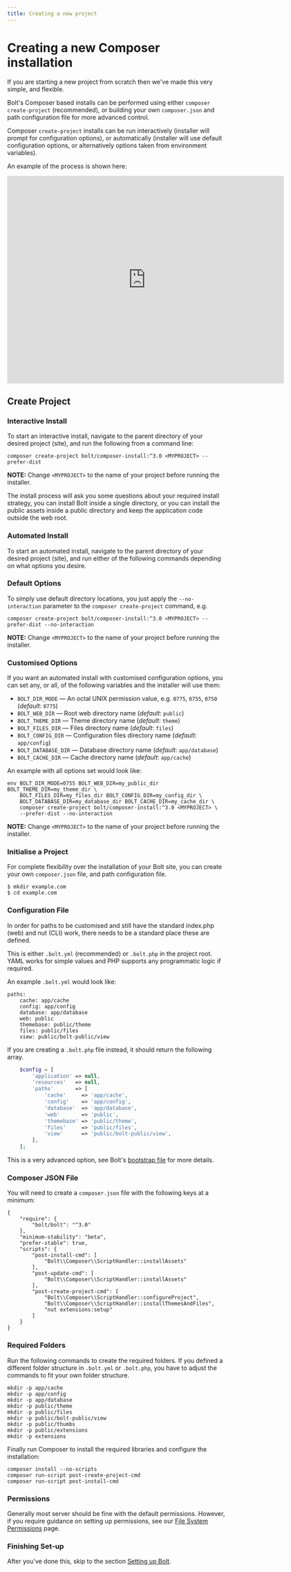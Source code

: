 ```yaml
---
title: Creating a new project
---
```

Creating a new Composer installation
====================================

If you are starting a new project from scratch then we've made this very
simple, and flexible.

Bolt's Composer based installs can be performed using either
`composer create-project` (recommended), or building your own `composer.json`
and path configuration file for more advanced control.

Composer `create-project` installs can be run interactively (installer will
prompt for configuration options), or automatically (installer will use default
configuration options, or alternatively options taken from environment variables).

An example of the process is shown here:

<iframe width="640" height="480" src="https://www.youtube.com/embed/AhNfk2C_RJo?rel=0&amp;controls=0&amp;showinfo=0" frameborder="0" allowfullscreen></iframe>

Create Project
--------------

### Interactive Install

To start an interactive install, navigate to the parent directory of your
desired project (site), and run the following from a command line:

```
composer create-project bolt/composer-install:^3.0 <MYPROJECT> --prefer-dist
```

**NOTE:** Change `<MYPROJECT>` to the name of your project before running the installer.

The install process will ask you some questions about your required install
strategy, you can install Bolt inside a single directory, or you can install the
public assets inside a public directory and keep the application code outside
the web root.

### Automated Install

To start an automated install, navigate to the parent directory of your desired
project (site), and run either of the following commands depending on what
options you desire.

### Default Options

To simply use default directory locations, you just apply the `--no-interaction`
parameter to the `composer create-project` command, e.g.

```
composer create-project bolt/composer-install:^3.0 <MYPROJECT> --prefer-dist --no-interaction
```

**NOTE:** Change `<MYPROJECT>` to the name of your project before running the installer.

### Customised Options

If you want an automated install with customised configuration options, you can set any, or all,
of the following variables and the installer will use them:
  * `BOLT_DIR_MODE` — An octal UNIX permission value, e.g. `0775`, `0755`, `0750` (*default*: `0775`)
  * `BOLT_WEB_DIR` — Root web directory name (*default*:  `public`)
  * `BOLT_THEME_DIR` — Theme directory name (*default*: `theme`)
  * `BOLT_FILES_DIR` — Files directory name (*default*: `files`)
  * `BOLT_CONFIG_DIR` — Configuration files directory name (*default*: `app/config`)
  * `BOLT_DATABASE_DIR` — Database directory name (*default*: `app/database`)
  * `BOLT_CACHE_DIR` — Cache directory name (*default*: `app/cache`)

An example with all options set would look like:
```
env BOLT_DIR_MODE=0755 BOLT_WEB_DIR=my_public_dir BOLT_THEME_DIR=my_theme_dir \
    BOLT_FILES_DIR=my_files_dir BOLT_CONFIG_DIR=my_config_dir \
    BOLT_DATABASE_DIR=my_database_dir BOLT_CACHE_DIR=my_cache_dir \
    composer create-project bolt/composer-install:^3.0 <MYPROJECT> \
    --prefer-dist --no-interaction
```

**NOTE:** Change `<MYPROJECT>` to the name of your project before running the installer.

### Initialise a Project

For complete flexibility over the installation of your Bolt site, you can create
your own `composer.json` file, and path configuration file.

```
$ mkdir example.com
$ cd example.com
```

### Configuration File

In order for paths to be customised and still have the standard index.php (web)
and nut (CLI) work, there needs to be a standard place these are defined.

This is either `.bolt.yml` (recommended) or `.bolt.php` in the project root.
YAML works for simple values and PHP supports any programmatic logic if
required.

An example `.bolt.yml` would look like:

```
paths:
    cache: app/cache
    config: app/config
    database: app/database
    web: public
    themebase: public/theme
    files: public/files
    view: public/bolt-public/view
```

If you are creating a `.bolt.php` file instead, it should return the following
array.

```php
    $config = [
        'application' => null,
        'resources'   => null,
        'paths'       => [
            'cache'     => 'app/cache',
            'config'    => 'app/config',
            'database'  => 'app/database',
            'web'       => 'public',
            'themebase' => 'public/theme',
            'files'     => 'public/files',
            'view'      => 'public/bolt-public/view',
        ],
    ];
```
This is a very advanced option, see Bolt's [bootstrap file][bs]
for more details.

### Composer JSON File

You will need to create a `composer.json` file with the following keys at a
minimum:

```
{
    "require": {
        "bolt/bolt": "^3.0"
    },
    "minimum-stability": "beta",
    "prefer-stable": true,
    "scripts": {
        "post-install-cmd": [
            "Bolt\\Composer\\ScriptHandler::installAssets"
        ],
        "post-update-cmd": [
            "Bolt\\Composer\\ScriptHandler::installAssets"
        ],
        "post-create-project-cmd": [
            "Bolt\\Composer\\ScriptHandler::configureProject",
            "Bolt\\Composer\\ScriptHandler::installThemesAndFiles",
            "nut extensions:setup"
        ]
    }
}
```

### Required Folders

Run the following commands to create the required folders.
If you defined a different folder structure in `.bolt.yml` or `.bolt.php`,
you have to adjust the commands to fit your own folder structure.

```
mkdir -p app/cache
mkdir -p app/config
mkdir -p app/database
mkdir -p public/theme
mkdir -p public/files
mkdir -p public/bolt-public/view
mkdir -p public/thumbs
mkdir -p public/extensions
mkdir -p extensions
```

Finally run Composer to install the required libraries and configure the
installation:

```
composer install --no-scripts
composer run-script post-create-project-cmd
composer run-script post-install-cmd
```

### Permissions

Generally most server should be fine with the default permissions. However, if
you require guidance on setting up permissions, see our
[File System Permissions](../permissions) page.

### Finishing Set-up

After you've done this, skip to the section [Setting up Bolt](../../configuration/introduction).

[bs]: https://github.com/bolt/bolt/blob/master/app/bootstrap.php

